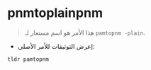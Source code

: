 # pnmtoplainpnm

> هذا الأمر هو اسم مستعار لـ `pamtopnm -plain`.

- إعرض التوثيقات للأمر الأصلي:

`tldr pamtopnm`
